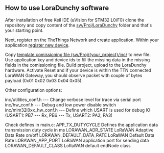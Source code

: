 ## How to use LoraDunchy software

After installation of free Keil IDE (uVision for STM32 L0/F0) clone the repository and copy content of the [sw/Proj/LoraDunchy](https://github.com/s54mtb/LoRaDunchy/tree/master/sw/Proj/LoraDunchy) folder and that's your starting point. 

Next, register on the TheThings Network and create application. Within your application [register new device](https://www.thethingsnetwork.org/docs/devices/registration.html). 

Copy [template comissioning file (sw/Proj/{your_project}/inc/](https://github.com/s54mtb/LoRaDunchy/blob/master/sw/Proj/LoraDunchy/inc/Commissioning_template.h) to new file.  
Use application key and device ids to fill the missing data in the missing fields in the comissioning file. 
Build project, upload to the LoraDunchy hardware. Activate Reset and if your device is within the TTN connected LoraWAN Gateway, you should observe packet with couple of bytes payload (0x01 0x02 0x03 0x04 0x05). 

Other configuration options: 

inc/utilities_conf.h 		--- Change verbose level for trace via serial port
inc/hw_conf.h				--- Debug and low power disable switch
inc/mlm32l0xx_hw_conf.h		--- Define which USART is used for debug IO (USART1: PB7 --- Rx, PB6 --- Tx, USART2: PA2, PA3)


Check defines in main.c: 
APP_TX_DUTYCYCLE			Defines the application data transmission duty cycle in ms
LORAWAN_ADR_STATE			LoRaWAN Adaptive Data Rate on/off
LORAWAN_DEFAULT_DATA_RATE	LoRaWAN Default Data Rate
LORAWAN_APP_PORT			LoRaWAN application port for sending data
LORAWAN_DEFAULT_CLASS		LoRaWAN default endNode class
